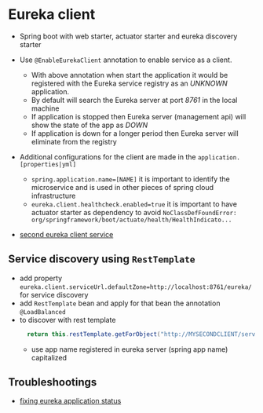 # Eureka client

* Spring boot with web starter, actuator starter and eureka discovery starter
* Use `@EnableEurekaClient` annotation to enable service as a client. 
  * With above annotation when start the application it would be registered with the Eureka service registry 
    as an _UNKNOWN_ application.
  * By default will search the Eureka server at port _8761_ in the local machine
  * If application is stopped then Eureka server (management api) will show the state of the app as _DOWN_
  * If application is down for a longer period then Eureka server will eliminate from the registry
* Additional configurations for the client are made in the `application.[properties|yml]`
  * `spring.application.name=[NAME]` it is important to identify the microservice and is used in other pieces of spring cloud infrastructure
  * `eureka.client.healthcheck.enabled=true` it is important to have actuator starter as dependency to avoid `NoClassDefFoundError: org/springframework/boot/actuate/health/HealthIndicato...`

* [second eureka client service](https://github.com/maurofokker/spring-microservices-eureka-client)

## Service discovery using `RestTemplate`
  * add property `eureka.client.serviceUrl.defaultZone=http://localhost:8761/eureka/` for service discovery
  * add `RestTemplate` bean and apply for that bean the annotation `@LoadBalanced`
  * to discover with rest template
    ```java
      return this.restTemplate.getForObject("http://MYSECONDCLIENT/serviceinfo", String.class);
    ```
    * use app name registered in eureka server (spring app name) capitalized

## Troubleshootings

* [fixing eureka application status](https://jmnarloch.wordpress.com/2015/09/02/spring-cloud-fixing-eureka-application-status/)

